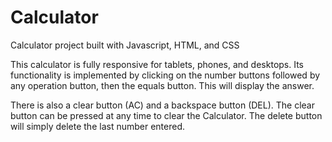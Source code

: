 # Calculator
Calculator project built with Javascript, HTML, and CSS

This calculator is fully responsive for tablets, phones, and desktops. 
Its functionality is implemented by clicking on the number buttons followed by any operation button, then the equals button. 
This will display the answer. 

There is also a clear button (AC) and a backspace button (DEL). 
The clear button can be pressed at any time to clear the Calculator. The delete button will simply delete the last number entered. 
